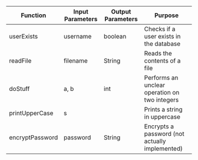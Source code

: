 | Function | Input Parameters | Output Parameters | Purpose |
|----------|------------------|-------------------|---------|
| userExists | username | boolean | Checks if a user exists in the database |
| readFile | filename | String | Reads the contents of a file |
| doStuff | a, b | int | Performs an unclear operation on two integers |
| printUpperCase | s |  | Prints a string in uppercase |
| encryptPassword | password | String | Encrypts a password (not actually implemented) |